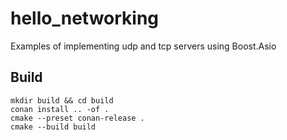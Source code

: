 # hello_networking

Examples of implementing udp and tcp servers using Boost.Asio

## Build

```shell
mkdir build && cd build
conan install .. -of .
cmake --preset conan-release .
cmake --build build
```

